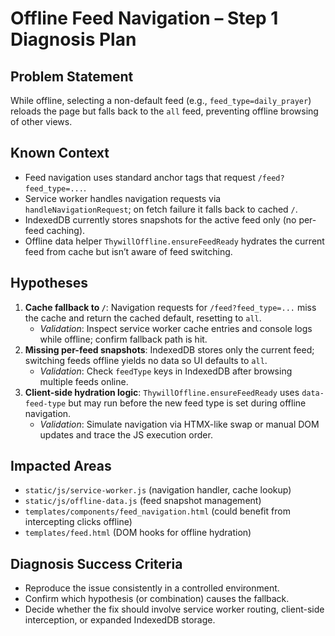 # Offline Feed Navigation – Step 1 Diagnosis Plan

## Problem Statement
While offline, selecting a non-default feed (e.g., `feed_type=daily_prayer`) reloads the page but falls back to the `all` feed, preventing offline browsing of other views.

## Known Context
- Feed navigation uses standard anchor tags that request `/feed?feed_type=...`.
- Service worker handles navigation requests via `handleNavigationRequest`; on fetch failure it falls back to cached `/`.
- IndexedDB currently stores snapshots for the active feed only (no per-feed caching).
- Offline data helper `ThywillOffline.ensureFeedReady` hydrates the current feed from cache but isn’t aware of feed switching.

## Hypotheses
1. **Cache fallback to `/`**: Navigation requests for `/feed?feed_type=...` miss the cache and return the cached default, resetting to `all`.
   - *Validation*: Inspect service worker cache entries and console logs while offline; confirm fallback path is hit.
2. **Missing per-feed snapshots**: IndexedDB stores only the current feed; switching feeds offline yields no data so UI defaults to `all`.
   - *Validation*: Check `feedType` keys in IndexedDB after browsing multiple feeds online.
3. **Client-side hydration logic**: `ThywillOffline.ensureFeedReady` uses `data-feed-type` but may run before the new feed type is set during offline navigation.
   - *Validation*: Simulate navigation via HTMX-like swap or manual DOM updates and trace the JS execution order.

## Impacted Areas
- `static/js/service-worker.js` (navigation handler, cache lookup)
- `static/js/offline-data.js` (feed snapshot management)
- `templates/components/feed_navigation.html` (could benefit from intercepting clicks offline)
- `templates/feed.html` (DOM hooks for offline hydration)

## Diagnosis Success Criteria
- Reproduce the issue consistently in a controlled environment.
- Confirm which hypothesis (or combination) causes the fallback.
- Decide whether the fix should involve service worker routing, client-side interception, or expanded IndexedDB storage.
